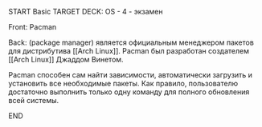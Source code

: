 START
Basic
TARGET DECK: OS - 4 - экзамен

Front: Pacman  

Back: (package manager) является официальным менеджером пакетов для дистрибутива [[Arch Linux]]. Pacman был разработан создателем [[Arch Linux]] Джаддом Винетом.



Pacman способен сам найти зависимости, автоматически загрузить и установить все необходимые пакеты. Как правило, пользователю достаточно выполнить только одну команду для полного обновления всей системы.

<!--ID: 1663427618450-->
END 